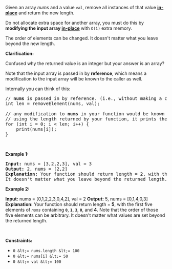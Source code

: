 Given an array _nums_ and a value `` val ``, remove all instances of that value <a href="https://en.wikipedia.org/wiki/In-place_algorithm" target="_blank">__in-place__</a> and return the new length.

Do not allocate extra space for another array, you must do this by __modifying the input array <a href="https://en.wikipedia.org/wiki/In-place_algorithm" target="_blank">in-place</a>__ with `` O(1) `` extra memory.

The order of elements can be changed. It doesn't matter what you leave beyond the new length.

__Clarification:__

Confused why the returned value is an integer but your answer is an array?

Note that the input array is passed in by __reference__, which means a modification to the input array will be known to the caller as well.

Internally you can think of this:

<pre>
// <strong>nums</strong> is passed in by reference. (i.e., without making a copy)
int len = removeElement(nums, val);

// any modification to <strong>nums</strong> in your function would be known by the caller.
// using the length returned by your function, it prints the first <strong>len</strong> elements.
for (int i = 0; i &lt; len; i++) {
&nbsp; &nbsp; print(nums[i]);
}</pre>

&nbsp;

__Example 1:__

<pre>
<strong>Input:</strong> nums = [3,2,2,3], val = 3
<strong>Output:</strong> 2, nums = [2,2]
<strong>Explanation:</strong> Your function should return length = <strong>2</strong>, with the first two elements of <em>nums</em> being <strong>2</strong>.
It doesn't matter what you leave beyond the returned length. For example if you return 2 with nums = [2,2,3,3] or nums = [2,2,0,0], your answer will be accepted.
</pre>

__Example 2:__

<strong>Input:</strong> nums = [0,1,2,2,3,0,4,2], val = 2
    <strong>Output:</strong> 5, nums = [0,1,4,0,3]
    <strong>Explanation:</strong> Your function should return length = <strong>5</strong>, with the first five elements of <em><code>nums</code></em> containing <strong><code>0</code></strong>, <strong><code>1</code></strong>, <strong><code>3</code></strong>, <strong><code>0</code></strong>, and <strong>4</strong>. Note that the order of those five elements can be arbitrary. It doesn't matter what values are set beyond the returned length.

&nbsp;

__Constraints:__

*   `` 0 &lt;= nums.length &lt;= 100 ``
*   `` 0 &lt;= nums[i] &lt;= 50 ``
*   `` 0 &lt;= val &lt;= 100 ``
